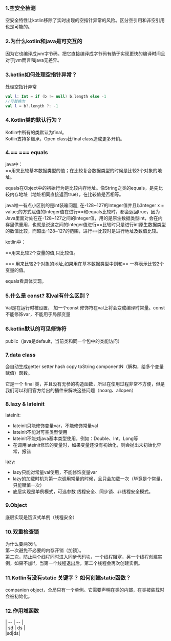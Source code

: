 ### 1.空安全检测
空安全特性让kotlin移除了实时出现的空指针异常的风险。区分空引用和非空引用也是可能的。

### 2.为什么kotlin和java是可交互的
因为它也编译成jvm字节码。把它直接编译成字节码有助于实现更快的编译时间且对于jvm而言和java无差异。

### 3.kotlin如何处理空指针异常？
处理空指针异常 

```kotlin
val l: Int = if (b != null) b.length else -1 
//可替换为
val l = b?.length ?: -1
```

### 4.Kotlin类的默认行为？
Kotlin中所有的类默认为final。  
Kotlin支持多继承，Open class比final class造成更多开销。

### 4.== === equals
java中：   
==用来比较基本数据类型的值；在比较复合数据类型的时候是比较2个对象的地址。

equals在Object中的初始行为是比较内存地址。像String之类的equals，是先比较内存地址（地址相同直接返回true），在比较值是否相等。

java唯一有点小区别的是int装箱问题, 在-128~127的Integer值并且以Integer x = value;的方式赋值的Integer值在进行\==和equals比较时，都会返回true，因为Java里面对处在在-128~127之间的Integer值，用的是原生数据类型int，会在内存里供重用，也就是说这之间的Integer值进行\==比较时只是进行int原生数据类型的数值比较，而超出-128~127的范围，进行==比较时是进行地址及数值比较。

kotlin中：

==用来比较2个变量的值,只比较值。

=== 用来比较2个对象的地址,如果用在基本数据类型中则和== 一样表示比较2个变量的值。

equals看具体实现。

### 5.什么是 const? 和val有什么区别？
Val是在运行时被设置， 加一个const 修饰符在val上将会变成编译时常量。const不能修饰var，不能用于局部变量

### 6.kotlin默认的可见修饰符
public（java是default，当前类和同一个包中的类能访问）
 
### 7.data class
会自动生成getter setter hash copy toString componentN（解构，给多个变量赋值）函数。

它是一个 final 类，并且没有无参的构造函数，所以在使用过程非常不方便，但是我们可以利用官方给出的插件来解决这些问题（noarg、allopen）

### 8.lazy & lateinit

lateinit:

- lateinit只能修饰变量var，不能修饰常量val
- lateinit不能对可空类型使用
- lateinit不能对java基本类型使用，例如：Double、Int、Long等
- 在调用lateinit修饰的变量时，如果变量还没有初始化，则会抛出未初始化异常，报错

lazy:
 
 - lazy只能对常量val使用，不能修饰变量var
 - lazy的加载时机为第一次调用常量的时候，且只会加载一次（毕竟是个常量，只能赋值一次）
 - 底层实现是单例模式，可选参数 线程安全、同步锁、非线程安全模式。

### 9.Object
底层实现是饿汉式单例（线程安全）

### 10.双重检查锁
为什么要两次if。  
第一次避免不必要的内存开销（加锁）。  
第二次，防止两个线程同时进入同步代码块，一个线程阻塞，另一个线程创建实例，如果不加if，当第一个线程退出后，第二个线程会再次创建实例。


### 11.Kotlin有没有static 关键字？ 如何创建static函数？
companion object，全局只有一个单例。它需要声明在类的内部，在类被装载时会被初始化。


### 12.作用域函数

| -- | -- |  
| sd | ds |  
|sd|ds|